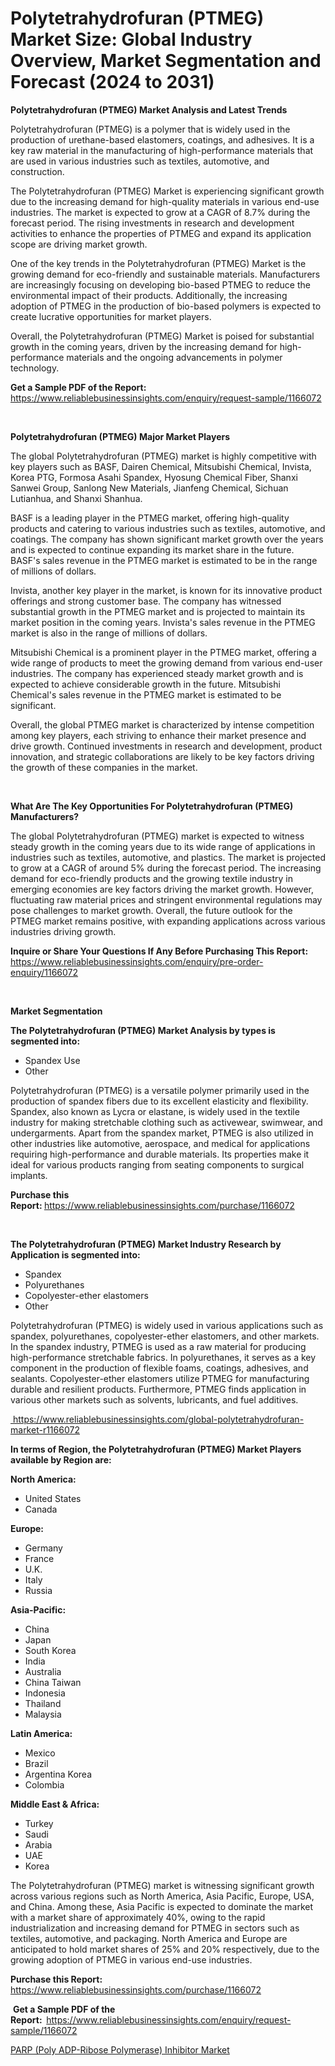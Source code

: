 <p><h1>Polytetrahydrofuran (PTMEG) Market Size: Global Industry Overview, Market Segmentation and Forecast (2024 to 2031)</h1></p><p><strong>Polytetrahydrofuran (PTMEG) Market Analysis and Latest Trends</strong></p>
<p><p>Polytetrahydrofuran (PTMEG) is a polymer that is widely used in the production of urethane-based elastomers, coatings, and adhesives. It is a key raw material in the manufacturing of high-performance materials that are used in various industries such as textiles, automotive, and construction.</p><p>The Polytetrahydrofuran (PTMEG) Market is experiencing significant growth due to the increasing demand for high-quality materials in various end-use industries. The market is expected to grow at a CAGR of 8.7% during the forecast period. The rising investments in research and development activities to enhance the properties of PTMEG and expand its application scope are driving market growth.</p><p>One of the key trends in the Polytetrahydrofuran (PTMEG) Market is the growing demand for eco-friendly and sustainable materials. Manufacturers are increasingly focusing on developing bio-based PTMEG to reduce the environmental impact of their products. Additionally, the increasing adoption of PTMEG in the production of bio-based polymers is expected to create lucrative opportunities for market players.</p><p>Overall, the Polytetrahydrofuran (PTMEG) Market is poised for substantial growth in the coming years, driven by the increasing demand for high-performance materials and the ongoing advancements in polymer technology.</p></p>
<p><strong>Get a Sample PDF of the Report:&nbsp;</strong> <a href="https://www.reliablebusinessinsights.com/enquiry/request-sample/1166072">https://www.reliablebusinessinsights.com/enquiry/request-sample/1166072</a></p>
<p>&nbsp;</p>
<p><strong>Polytetrahydrofuran (PTMEG) Major Market Players</strong></p>
<p><p>The global Polytetrahydrofuran (PTMEG) market is highly competitive with key players such as BASF, Dairen Chemical, Mitsubishi Chemical, Invista, Korea PTG, Formosa Asahi Spandex, Hyosung Chemical Fiber, Shanxi Sanwei Group, Sanlong New Materials, Jianfeng Chemical, Sichuan Lutianhua, and Shanxi Shanhua.</p><p>BASF is a leading player in the PTMEG market, offering high-quality products and catering to various industries such as textiles, automotive, and coatings. The company has shown significant market growth over the years and is expected to continue expanding its market share in the future. BASF's sales revenue in the PTMEG market is estimated to be in the range of millions of dollars.</p><p>Invista, another key player in the market, is known for its innovative product offerings and strong customer base. The company has witnessed substantial growth in the PTMEG market and is projected to maintain its market position in the coming years. Invista's sales revenue in the PTMEG market is also in the range of millions of dollars.</p><p>Mitsubishi Chemical is a prominent player in the PTMEG market, offering a wide range of products to meet the growing demand from various end-user industries. The company has experienced steady market growth and is expected to achieve considerable growth in the future. Mitsubishi Chemical's sales revenue in the PTMEG market is estimated to be significant.</p><p>Overall, the global PTMEG market is characterized by intense competition among key players, each striving to enhance their market presence and drive growth. Continued investments in research and development, product innovation, and strategic collaborations are likely to be key factors driving the growth of these companies in the market.</p></p>
<p>&nbsp;</p>
<p><strong>What Are The Key Opportunities For Polytetrahydrofuran (PTMEG) Manufacturers?</strong></p>
<p><p>The global Polytetrahydrofuran (PTMEG) market is expected to witness steady growth in the coming years due to its wide range of applications in industries such as textiles, automotive, and plastics. The market is projected to grow at a CAGR of around 5% during the forecast period. The increasing demand for eco-friendly products and the growing textile industry in emerging economies are key factors driving the market growth. However, fluctuating raw material prices and stringent environmental regulations may pose challenges to market growth. Overall, the future outlook for the PTMEG market remains positive, with expanding applications across various industries driving growth.</p></p>
<p><strong>Inquire or Share Your Questions If Any Before Purchasing This Report:</strong> <a href="https://www.reliablebusinessinsights.com/enquiry/pre-order-enquiry/1166072">https://www.reliablebusinessinsights.com/enquiry/pre-order-enquiry/1166072</a></p>
<p>&nbsp;</p>
<p><strong>Market Segmentation</strong></p>
<p><strong>The Polytetrahydrofuran (PTMEG) Market Analysis by types is segmented into:</strong></p>
<p><ul><li>Spandex Use</li><li>Other</li></ul></p>
<p><p>Polytetrahydrofuran (PTMEG) is a versatile polymer primarily used in the production of spandex fibers due to its excellent elasticity and flexibility. Spandex, also known as Lycra or elastane, is widely used in the textile industry for making stretchable clothing such as activewear, swimwear, and undergarments. Apart from the spandex market, PTMEG is also utilized in other industries like automotive, aerospace, and medical for applications requiring high-performance and durable materials. Its properties make it ideal for various products ranging from seating components to surgical implants.</p></p>
<p><strong>Purchase this Report:&nbsp;</strong><a href="https://www.reliablebusinessinsights.com/purchase/1166072">https://www.reliablebusinessinsights.com/purchase/1166072</a></p>
<p>&nbsp;</p>
<p><strong>The Polytetrahydrofuran (PTMEG) Market Industry Research by Application is segmented into:</strong></p>
<p><ul><li>Spandex</li><li>Polyurethanes</li><li>Copolyester-ether elastomers</li><li>Other</li></ul></p>
<p><p>Polytetrahydrofuran (PTMEG) is widely used in various applications such as spandex, polyurethanes, copolyester-ether elastomers, and other markets. In the spandex industry, PTMEG is used as a raw material for producing high-performance stretchable fabrics. In polyurethanes, it serves as a key component in the production of flexible foams, coatings, adhesives, and sealants. Copolyester-ether elastomers utilize PTMEG for manufacturing durable and resilient products. Furthermore, PTMEG finds application in various other markets such as solvents, lubricants, and fuel additives.</p></p>
<p><a href="https://www.reliablebusinessinsights.com/global-polytetrahydrofuran-market-r1166072">&nbsp;https://www.reliablebusinessinsights.com/global-polytetrahydrofuran-market-r1166072</a></p>
<p><strong>In terms of Region, the Polytetrahydrofuran (PTMEG) Market Players available by Region are:</strong></p>
<p>
    <p> <strong> North America: </strong>
        <ul>
            <li>United States</li>
            <li>Canada</li>
        </ul>
        </p> 
    <p> <strong> Europe: </strong>
        <ul>
            <li>Germany</li>
            <li>France</li>
            <li>U.K.</li>
            <li>Italy</li>
            <li>Russia</li>
        </ul>
        </p> 
    <p> <strong> Asia-Pacific: </strong>
        <ul>
            <li>China</li>
            <li>Japan</li>
            <li>South Korea</li>
            <li>India</li>
            <li>Australia</li>
            <li>China Taiwan</li>
            <li>Indonesia</li>
            <li>Thailand</li>
            <li>Malaysia</li>
        </ul>
        </p> 
    <p> <strong> Latin America: </strong>
        <ul>
            <li>Mexico</li>
            <li>Brazil</li>
            <li>Argentina Korea</li>
            <li>Colombia</li>
        </ul>
        </p> 
    <p> <strong> Middle East & Africa: </strong>
        <ul>
            <li>Turkey</li>
            <li>Saudi</li>
            <li>Arabia</li>
            <li>UAE</li>
            <li>Korea</li>
        </ul>
    </p>
    </p>
<p><p>The Polytetrahydrofuran (PTMEG) market is witnessing significant growth across various regions such as North America, Asia Pacific, Europe, USA, and China. Among these, Asia Pacific is expected to dominate the market with a market share of approximately 40%, owing to the rapid industrialization and increasing demand for PTMEG in sectors such as textiles, automotive, and packaging. North America and Europe are anticipated to hold market shares of 25% and 20% respectively, due to the growing adoption of PTMEG in various end-use industries.</p></p>
<p><strong>Purchase this Report: </strong><a href="https://www.reliablebusinessinsights.com/purchase/1166072">https://www.reliablebusinessinsights.com/purchase/1166072</a></p>
<p>&nbsp;<strong>Get a Sample PDF of the Report:&nbsp;&nbsp;</strong><a href="https://www.reliablebusinessinsights.com/enquiry/request-sample/1166072">https://www.reliablebusinessinsights.com/enquiry/request-sample/1166072</a></p>
<p><strong></strong></p>
<p><p><a href="https://issuu.com/reportprime-2/docs/parp-poly-adp-ribose-polymerase-inhibitor-market-s">PARP (Poly ADP-Ribose Polymerase) Inhibitor Market</a></p></p>